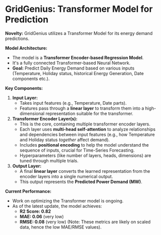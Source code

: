 # GridGenius: Transformer Model for Prediction

**Novelty:** GridGenius utilizes a Transformer Model for its energy demand predictions.

**Model Architecture:**
*   The model is a **Transformer Encoder-based Regression Model**.
*   It's a fully connected Transformer-based Neural Network.
*   **Goal:** Predict Daily Energy Demand based on various inputs (Temperature, Holiday status, historical Energy Generation, Date components etc.).

**Key Components:**
1.  **Input Layer:**
    *   Takes input features (e.g., Temperature, Date parts).
    *   Features pass through a **linear layer** to transform them into a high-dimensional representation suitable for the transformer.
2.  **Transformer Encoder Layer(s):**
    *   This is the core, containing multiple transformer encoder layers.
    *   Each layer uses **multi-head self-attention** to analyze relationships and dependencies between input features (e.g., how Temperature and Holiday status *together* affect demand).
    *   Includes **positional encoding** to help the model understand the sequence of inputs, crucial for Time-Series Forecasting.
    *   Hyperparameters (like number of layers, heads, dimensions) are tuned through multiple trials.
3.  **Output Layer:**
    *   A final **linear layer** converts the learned representation from the encoder layers into a single numerical output.
    *   This output represents the **Predicted Power Demand (MW)**.

**Current Performance:**
*   Work on optimizing the Transformer model is ongoing.
*   As of the latest update, the model achieves:
    *   **R2 Score: 0.82**
    *   **MAE: 0.06** (very low)
    *   **RMSE: 0.08** (very low)
    (Note: These metrics are likely on scaled data, hence the low MAE/RMSE values).
